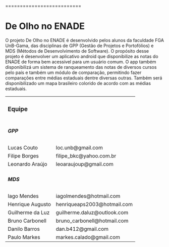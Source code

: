 ==========================
<h1>De Olho no ENADE</h1>

<p>O projeto De Olho no ENADE é desenvolvido pelos alunos da faculdade FGA UnB-Gama, das disciplinas de GPP (Gestão de Projetos e Portofólios) e MDS (Métodos de Desenvolvimento de Software). O propósito desse projeto é desenvolver um aplicativo android que disponibilize as notas do ENADE de forma bem acessível para um usuário comum. O app também disponibilizá um sistema de ranqueamento das notas de diversos cursos pelo país e também um módulo de comparação, permitindo fazer comparações entre médias estaduais dentre diversas outras. Também será disponibilizado um mapa brasileiro colorido de acordo com as médias estaduais.</p>


<table>
  <tr><td colspan=2><h3>Equipe</h3></td></tr>
  <tr><td colspan=2><h5>GPP</h5></td></tr>
  <tr><td>Lucas Couto</td><td>loc.unb@gmail.com</td></tr>
  <tr><td>Filipe Borges</td><td>filipe_bkc@yahoo.com.br</td></tr>
  <tr><td>Leonardo Araújo</td><td>leoaraujoup@gmail.com</td></tr>
  <tr><td colspan=2><h5>MDS</h5></td></tr>
  <tr><td>Iago Mendes</td><td>iagolmendes@hotmail.com</td></tr>
  <tr><td>Henrique Augusto</td><td>henriqueaps2003@hotmail.com</td></tr>
  <tr><td>Guilherme da Luz</td><td>guilherme.daluz@outlook.com</td></tr>
  <tr><td>Bruno Carbonell</td><td>bruno_carbonell@hotmail.com</td></tr>
  <tr><td>Danilo Barros</td><td>dan.b412@gmail.com</td></tr>
  <tr><td>Paulo Markes</td><td>markes.calado@gmail.com</td></tr>
</table>
